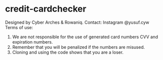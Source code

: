 # credit-cardchecker 
Designed by Cyber Arches & Rowaniq.
Contact: 
Instagram @yusuf.cyw
Terms of use: 
1) We are not responsible for the use of generated card numbers CVV and expiration numbers.
2) Remember that you will be penalized if the numbers are misused.
3) Cloning and using the code shows that you are a loser.


